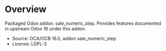 # Overview

Packaged Odoo addon: sale_numeric_step. Provides features documented in upstream Odoo 16 under this addon.

- Source: OCA/OCB 16.0, addon sale_numeric_step
- License: LGPL-3
